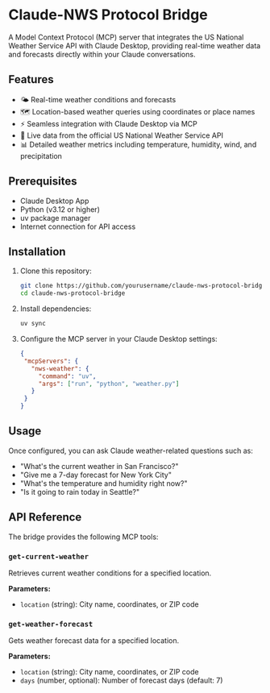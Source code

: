 # Claude-NWS Protocol Bridge

A Model Context Protocol (MCP) server that integrates the US National Weather Service API with Claude Desktop, providing real-time weather data and forecasts directly within your Claude conversations.

## Features

- 🌤️ Real-time weather conditions and forecasts
- 🗺️ Location-based weather queries using coordinates or place names
- ⚡ Seamless integration with Claude Desktop via MCP
- 🔄 Live data from the official US National Weather Service API
- 📊 Detailed weather metrics including temperature, humidity, wind, and precipitation

## Prerequisites

- Claude Desktop App
- Python (v3.12 or higher)
- uv package manager
- Internet connection for API access

## Installation

1. Clone this repository:
   ```bash
   git clone https://github.com/yourusername/claude-nws-protocol-bridge.git
   cd claude-nws-protocol-bridge
   ```

2. Install dependencies:
   ```bash
   uv sync
   ```

3. Configure the MCP server in your Claude Desktop settings:
   ```json
   {
    "mcpServers": {
      "nws-weather": {
        "command": "uv",
        "args": ["run", "python", "weather.py"]
      }
    }
   }
   ```

## Usage

Once configured, you can ask Claude weather-related questions such as:

- "What's the current weather in San Francisco?"
- "Give me a 7-day forecast for New York City"
- "What's the temperature and humidity right now?"
- "Is it going to rain today in Seattle?"

## API Reference

The bridge provides the following MCP tools:

### `get-current-weather`
Retrieves current weather conditions for a specified location.

**Parameters:**
- `location` (string): City name, coordinates, or ZIP code

### `get-weather-forecast`
Gets weather forecast data for a specified location.

**Parameters:**
- `location` (string): City name, coordinates, or ZIP code
- `days` (number, optional): Number of forecast days (default: 7)

